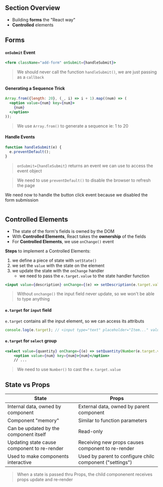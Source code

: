 ## Section Overview

- Building **forms** the "React way"
- **Controlled** elements

## Forms

#### `onSubmit` Event

```jsx
<form className="add-form" onSubmit={handleSubmit}>
```

> We should never call the function `handleSubmit()`, we are just passing as a `callback`

#### Generating a Sequence Trick

```jsx
Array.from({length: 20}, (_, i) => i + 1).map((num) => (
  <option value={num} key={num}>
    {num}
  </option>
));
```

> We use `Array.from()` to generate a sequence ie: 1 to 20

#### Handle Events

```jsx
function handleSubmit(e) {
  e.preventDefault();
}
```

> `onSubmit={handleSubmit}` returns an event we can use to access the event object

> We need to use `preventDefault()` to disable the browser to refresh the page

We need now to handle the button click event because we disabled the form submission

```jsx

```

## Controlled Elements

- The state of the form's fields is owned by the DOM
- With **Controlled Elements**, React takes the **ownership** of the fields
- For **Controlled Elements**, we use `onChange()` event

**Steps** to implement a Controlled Elements:

1. we define a piece of state with `setState()`
2. we set the `value` with the state on the element
3. we update the state with the `onChange` handler
   - we need to pass the `e.target.value` to the state handler function

```jsx
<input value={description} onChange={(e) => setDescription(e.target.value)} />
```

> Without `onchange()` the input field never update, so we won't be able to type anything

#### `e.target` for `input` field

`e.target` contains all the input element, so we can access its attributs

```javascript
console.log(e.target); // <input type="text" placeholder="Item..." value="abx">
```

#### `e.target` for `select` group

```jsx
<select value={quantity} onChange={(e) => setQuantity(Number(e.target.value))}>
    <option value={num} key={num}>{num}</option>
    // ...
```

> We need to use `Number()` to cast the `e.target.value`

## State vs Props

| State                                       | Props                                                    |
| ------------------------------------------- | -------------------------------------------------------- |
| Internal data, owned by component           | External data, owned by parent component                 |
| Component "memory"                          | Similar to function parameters                           |
| Can be updated by the component itself      | Read-only                                                |
| Updating state cause component to re-render | Receiving new props causes component to re-render        |
| Used to make components interactive         | Used by parent to configure chilc component ("settings") |

> When a state is passed thru Props, the child componenent receives props update and re-render
